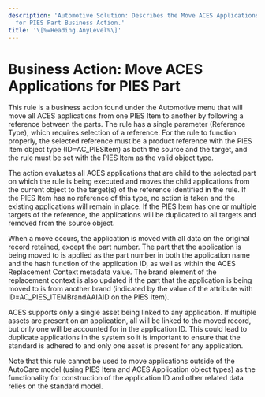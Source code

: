 ```yaml
---
description: 'Automotive Solution: Describes the Move ACES Applications
  for PIES Part Business Action.'
title: '\[%=Heading.AnyLevel%\]'
---
```


Business Action: Move ACES Applications for PIES Part
=====================================================

This rule is a business action found under the Automotive menu that will
move all ACES applications from one PIES Item to another by following a
reference between the parts. The rule has a single parameter (Reference
Type), which requires selection of a reference. For the rule to function
properly, the selected reference must be a product reference with the
PIES Item object type (ID=AC\_PIESItem) as both the source and the
target, and the rule must be set with the PIES Item as the valid object
type.

The action evaluates all ACES applications that are child to the
selected part on which the rule is being executed and moves the child
applications from the current object to the target(s) of the reference
identified in the rule. If the PIES Item has no reference of this type,
no action is taken and the existing applications will remain in place.
If the PIES Item has one or multiple targets of the reference, the
applications will be duplicated to all targets and removed from the
source object.

When a move occurs, the application is moved with all data on the
original record retained, except the part number. The part that the
application is being moved to is applied as the part number in both the
application name and the hash function of the application ID, as well as
within the ACES Replacement Context metadata value. The brand element of
the replacement context is also updated if the part that the application
is being moved to is from another brand (indicated by the value of the
attribute with ID=AC\_PIES\_ITEMBrandAAIAID on the PIES Item).

ACES supports only a single asset being linked to any application. If
multiple assets are present on an application, all will be linked to the
moved record, but only one will be accounted for in the application ID.
This could lead to duplicate applications in the system so it is
important to ensure that the standard is adhered to and only one asset
is present for any application.

Note that this rule cannot be used to move applications outside of the
AutoCare model (using PIES Item and ACES Application object types) as
the functionality for construction of the application ID and other
related data relies on the standard model.
